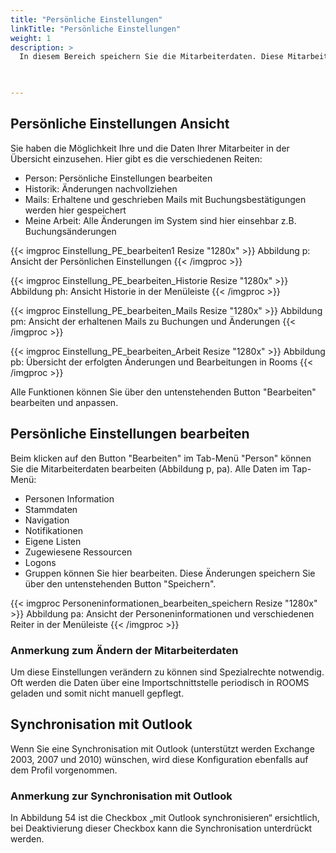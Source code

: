 ```yaml
---
title: "Persönliche Einstellungen"
linkTitle: "Persönliche Einstellungen"
weight: 1
description: >
  In diesem Bereich speichern Sie die Mitarbeiterdaten. Diese Mitarbeiterdaten können Sie über den Button "Bearbeiten" ändern. Zu den persönlichen Einstellungen gehören Personen-Informationen, die Stammdaten, die Navigation, Firmen- und Gruppen-Informationen und Logons. 
 


---
```

## Persönliche Einstellungen Ansicht
Sie haben die Möglichkeit Ihre und die Daten Ihrer Mitarbeiter in der Übersicht einzusehen. Hier gibt es die verschiedenen Reiten: 
* Person: Persönliche Einstellungen bearbeiten
* Historik: Änderungen nachvollziehen
* Mails: Erhaltene und geschrieben Mails mit Buchungsbestätigungen werden hier gespeichert
* Meine Arbeit: Alle Änderungen im System sind hier einsehbar z.B. Buchungsänderungen

{{< imgproc Einstellung_PE_bearbeiten1 Resize "1280x" >}}
Abbildung p: Ansicht der Persönlichen Einstellungen
{{< /imgproc >}}

{{< imgproc Einstellung_PE_bearbeiten_Historie Resize "1280x" >}}
Abbildung ph: Ansicht Historie in der Menüleiste
{{< /imgproc >}}

{{< imgproc Einstellung_PE_bearbeiten_Mails Resize "1280x" >}}
Abbildung pm: Ansicht der erhaltenen Mails zu Buchungen und Änderungen
{{< /imgproc >}}

{{< imgproc Einstellung_PE_bearbeiten_Arbeit Resize "1280x" >}}
Abbildung pb: Übersicht der erfolgten Änderungen und Bearbeitungen in Rooms
{{< /imgproc >}}

Alle Funktionen können Sie über den untenstehenden Button "Bearbeiten" bearbeiten und anpassen. 

## Persönliche Einstellungen bearbeiten
Beim klicken auf den Button "Bearbeiten" im Tab-Menü "Person" können Sie die Mitarbeiterdaten bearbeiten (Abbildung p, pa). 
Alle Daten im Tap-Menü: 
* Personen Information
* Stammdaten
* Navigation
* Notifikationen 
* Eigene Listen 
* Zugewiesene Ressourcen
* Logons 
* Gruppen 
können Sie hier bearbeiten. Diese Änderungen speichern Sie über den untenstehenden Button "Speichern".

{{< imgproc Personeninformationen_bearbeiten_speichern Resize "1280x" >}}
Abbildung pa: Ansicht der Personeninformationen und verschiedenen Reiter in der Menüleiste
{{< /imgproc >}}

### Anmerkung zum Ändern der Mitarbeiterdaten 
Um diese Einstellungen verändern zu können sind Spezialrechte notwendig. Oft werden die Daten über eine Importschnittstelle periodisch in ROOMS geladen und somit nicht manuell gepflegt.


## Synchronisation mit Outlook 
 Wenn Sie eine Synchronisation mit Outlook (unterstützt werden Exchange 2003, 2007 und 2010) wünschen, wird diese Konfiguration ebenfalls auf dem Profil vorgenommen.

### Anmerkung zur Synchronisation mit Outlook 
 In Abbildung 54 ist die Checkbox „mit Outlook synchronisieren“ ersichtlich, bei Deaktivierung dieser Checkbox kann die Synchronisation unterdrückt werden.

